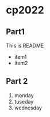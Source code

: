 # cp2022

## Part1
This is README
 - item1
 - item2

 ## Part 2
 1. monday
 1. tuseday
 1. wednesday

 

